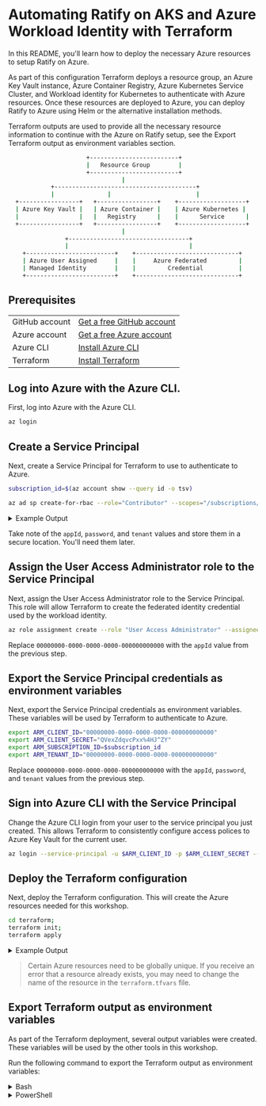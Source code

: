 # Automating Ratify on AKS and Azure Workload Identity with Terraform

In this README, you'll learn how to deploy the necessary Azure resources to setup Ratify on Azure.

As part of this configuration Terraform deploys a resource group, an Azure Key Vault instance, Azure Container Registry, Azure Kubernetes Service Cluster, and Workload identity for Kubernetes to authenticate with Azure resources. Once these resources are deployed to Azure, you can deploy Ratify to Azure using Helm or the alternative installation methods.

Terraform outputs are used to provide all the necessary resource information to continue with the Azure on Ratify setup, see the Export Terraform output as environment variables section.

```bash
                      +-------------------------+
                      |   Resource Group        |
                      +-------------------------+
                                |
            +----------------------------------------+
            |               |                        |
  +-----------------+   +-----------------+    +-------------------+
  | Azure Key Vault |   | Azure Container |    | Azure Kubernetes |
  |                 |   |   Registry      |    |      Service      |
  +-----------------+   +-----------------+    +-------------------+
                                |
                +----------------------------------+
                |                                  |
    +-------------------------+    +-----------------------------+
    | Azure User Assigned     |    |     Azure Federated         |
    | Managed Identity        |    |         Credential          |
    +-------------------------+    +-----------------------------+
```

## Prerequisites

| | |
|----------------------|------------------------------------------------------|
| GitHub account       | [Get a free GitHub account](https://github.com/join) |
| Azure account        | [Get a free Azure account](https://azure.microsoft.com/free) |
| Azure CLI            | [Install Azure CLI](https://docs.microsoft.com/en-us/cli/azure/install-azure-cli) |
| Terraform            | [Install Terraform](https://learn.hashicorp.com/tutorials/terraform/install-cli) |

## Log into Azure with the Azure CLI.

First, log into Azure with the Azure CLI.

```bash
az login
```

## Create a Service Principal

Next, create a Service Principal for Terraform to use to authenticate to Azure.

```bash
subscription_id=$(az account show --query id -o tsv)

az ad sp create-for-rbac --role="Contributor" --scopes="/subscriptions/$subscription_id"
```

<details>
<summary>Example Output</summary>

```output
{
  "appId": "00000000-0000-0000-0000-000000000000",
  "displayName": "azure-cli-2024-04-19-19-38-16",
  "name": "http://azure-cli-2024-04-19-19-38-16",
  "password": "QVexZdqvcPxx%4HJ^ZY",
  "tenant": "00000000-0000-0000-0000-000000000000"
}
```

</details>

Take note of the `appId`, `password`, and `tenant` values and store them in a secure location. You'll need them later.

## Assign the User Access Administrator role to the Service Principal

Next, assign the User Access Administrator role to the Service Principal. This role will allow Terraform to create the federated identity credential used by the workload identity.

```bash
az role assignment create --role "User Access Administrator" --assignee  "00000000-0000-0000-0000-000000000000" --scope "/subscriptions/$subscription_id"
```

Replace `00000000-0000-0000-0000-000000000000` with the `appId` value from the previous step.

## Export the Service Principal credentials as environment variables

Next, export the Service Principal credentials as environment variables. These variables will be used by Terraform to authenticate to Azure.

```bash
export ARM_CLIENT_ID="00000000-0000-0000-0000-000000000000"
export ARM_CLIENT_SECRET="QVexZdqvcPxx%4HJ^ZY"
export ARM_SUBSCRIPTION_ID=$subscription_id
export ARM_TENANT_ID="00000000-0000-0000-0000-000000000000"
```

Replace `00000000-0000-0000-0000-000000000000` with the `appId`, `password`, and `tenant` values from the previous step.

## Sign into Azure CLI with the Service Principal

Change the Azure CLI login from your user to the service principal you just created. This allows Terraform to consistently configure access polices to Azure Key Vault for the current user.

```bash
az login --service-principal -u $ARM_CLIENT_ID -p $ARM_CLIENT_SECRET --tenant $ARM_TENANT_ID
```

## Deploy the Terraform configuration

Next, deploy the Terraform configuration. This will create the Azure resources needed for this workshop.

```bash
cd terraform;
terraform init;
terraform apply
```

<details>
<summary>Example Output</summary>

```output
azurerm_resource_group.rg: Creating...
azurerm_resource_group.rg: Creation complete after 1s [id=/subscriptions/00000000-0000-0000-0000-000000000000/resourceGroups/rg]
azurerm_key_vault.kv: Creating...
azurerm_key_vault.kv: Creation complete after 4s [id=https://kv.vault.azure.net]
azurerm_user_assigned_identity.ua: Creating...
azurerm_user_assigned_identity.ua: Creation complete after 1s [id=/subscriptions/00000000-0000-0000-0000-000000000000/resourcegroups/rg/providers/Microsoft.ManagedIdentity/userAssignedIdentities/ua]
azurerm_container_registry.acr: Creating...
```

</details>


<div class="info" data-title="warning">

> Certain Azure resources need to be globally unique. If you receive an error that a resource already exists, you may need to change the name of the resource in the `terraform.tfvars` file.

</div>

## Export Terraform output as environment variables

As part of the Terraform deployment, several output variables were created. These variables will be used by the other tools in this workshop. 

Run the following command to export the Terraform output as environment variables:

<details>
<summary>Bash</summary>

```bash
export GROUP_NAME="$(terraform output -raw resource_group_name)"
export AKS_NAME="$(terraform output -raw aks_cluster_name)"
export VAULT_URI="$(terraform output -raw key_vault_uri)"
export KEYVAULT_NAME="$(terraform output -raw key_vault_name)"
export ACR_NAME="$(terraform output -raw acr_name)"
export CERT_NAME="$(terraform output -raw ratify_certificate_name)"
export TENANT_ID="$(terraform output -raw tenant_id)"
export CLIENT_ID="$(terraform output -raw workload_identity_client_id)"
```

</details>

<details>

<summary>PowerShell</summary>

```pwsh
$GROUP_NAME="$(terraform output -raw resource_group_name)"
$AKS_NAME="$(terraform output -raw aks_cluster_name)"
$VAULT_URI="$(terraform output -raw key_vault_uri)"
$KEYVAULT_NAME="$(terraform output -raw key_vault_name)"
$ACR_NAME="$(terraform output -raw acr_name)"
$CERT_NAME="$(terraform output -raw ratify_certificate_name)"
$TENANT_ID="$(terraform output -raw tenant_id)"
$CLIENT_ID="$(terraform output -raw workload_identity_client_id)"
```

</details>
